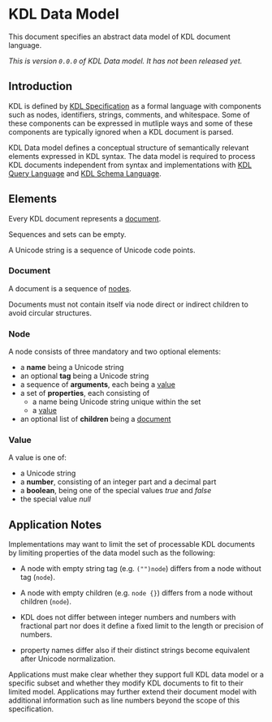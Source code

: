 # KDL Data Model

This document specifies an abstract data model of KDL document language. 

*This is version `0.0.0` of KDL Data model. It has not been released yet.*

## Introduction

KDL is defined by [KDL Specification](SPEC.md) as a formal language with
components such as nodes, identifiers, strings, comments, and whitespace.
Some of these components can be expressed in mutliple ways and some of
these components are typically ignored when a KDL document is parsed.

KDL Data model defines a conceptual structure of semantically relevant elements
expressed in KDL syntax. The data model is required to process KDL documents
independent from syntax and implementations with [KDL Query
Language](QUERY-SPEC.md) and [KDL Schema Language](SCHEMA-SPEC.md).

## Elements

Every KDL document represents a [document](#document).

Sequences and sets can be empty.

A Unicode string is a sequence of Unicode code points.

### Document

A document is a sequence of [nodes](#node).

Documents must not contain itself via node direct or indirect children to avoid
circular structures.

### Node

A node consists of three mandatory and two optional elements:

* a **name** being a Unicode string
* an optional **tag** being a Unicode string
* a sequence of **arguments**, each being a [value](#value)
* a set of **properties**, each consisting of
    * a name being Unicode string unique within the set
    * a [value](#value)
* an optional list of **children** being a [document](#document)

### Value

A value is one of:

* a Unicode string
* a **number**, consisting of an integer part and a decimal part
* a **boolean**, being one of the special values *true* and *false*
* the special value *null*

## Application Notes

Implementations may want to limit the set of processable KDL documents by
limiting properties of the data model such as the following:

* A node with empty string tag (e.g. `("")node`) differs from a node without
  tag (`node`).

* A node with empty children (e.g. `node {}`) differs from a node without
  children (`node`).

* KDL does not differ between integer numbers and numbers with fractional part
  nor does it define a fixed limit to the length or precision of numbers.

* property names differ also if their distinct strings become equivalent after
  Unicode normalization.

Applications must make clear whether they support full KDL data model or a
specific subset and whether they modify KDL documents to fit to their limited
model. Applications may further extend their document model with additional
information such as line numbers beyond the scope of this specification.

